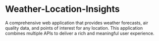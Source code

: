 # Weather-Location-Insights
A comprehensive web application that provides weather forecasts, air quality data, and points of interest for any location. This application combines multiple APIs to deliver a rich and meaningful user experience.
